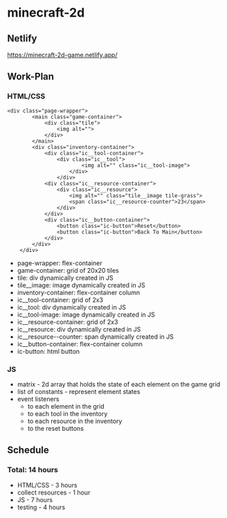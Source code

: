 # minecraft-2d

## Netlify
https://minecraft-2d-game.netlify.app/


## Work-Plan

### HTML/CSS

```
<div class="page-wrapper">
        <main class="game-container">
            <div class="tile">
                <img alt="">
            </div>
        </main>
        <div class="inventory-container">
            <div class="ic__tool-container">
                <div class="ic__tool">
                        <img alt="" class="ic__tool-image">
                    </div>
                </div>
            <div class="ic__resource-container">
                <div class="ic__resource">
                    <img alt="" class="tile__image tile-grass">
                    <span class="ic__resource-counter">23</span>
                </div>
            </div>
            <div class="ic__button-container">
                <button class="ic-button">Reset</button>
                <button class="ic-button">Back To Main</button>
            </div>
        </div>
    </div>
```

-   page-wrapper: flex-container
-   game-container: grid of 20x20 tiles
-   tile: div dynamically created in JS
-   tile\_\_image: image dynamically created in JS
-   inventory-container: flex-container column
-   ic\_\_tool-container: grid of 2x3
-   ic\_\_tool: div dynamically created in JS
-   ic\_\_tool-image: image dynamically created in JS
-   ic\_\_resource-container: grid of 2x3
-   ic\_\_resource: div dynamically created in JS
-   ic\_\_resource--counter: span dynamically created in JS
-   ic\_\_button-container: flex-container column
-   ic-button: html button

### JS

-   matrix - 2d array that holds the state of each element on the game grid
-   list of constants - represent element states
-   event listeners
    -   to each element in the grid
    -   to each tool in the inventory
    -   to each resource in the inventory
    -   to the reset buttons

## Schedule

### Total: 14 hours

-   HTML/CSS - 3 hours
-   collect resources - 1 hour
-   JS - 7 hours
-   testing - 4 hours
